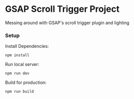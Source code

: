# GSAP Scroll Trigger Project

Messing around with GSAP's scroll trigger plugin and lighting

### Setup

Install Dependencies:
```
npm install
```

Run local server:
```
npm run dev
```

Build for production:
```
npm run build
```
